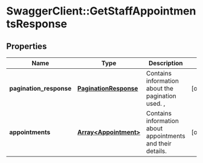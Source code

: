 # SwaggerClient::GetStaffAppointmentsResponse

## Properties
Name | Type | Description | Notes
------------ | ------------- | ------------- | -------------
**pagination_response** | [**PaginationResponse**](PaginationResponse.md) | Contains information about the pagination used. , | [optional] 
**appointments** | [**Array&lt;Appointment&gt;**](Appointment.md) | Contains information about appointments and their details. | [optional] 


